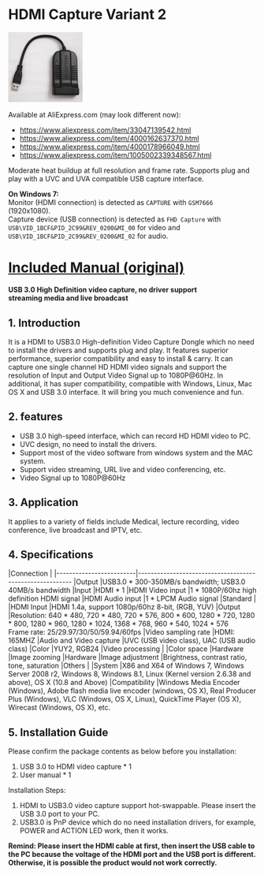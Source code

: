HDMI Capture Variant 2
======================

<img src="hdmi-cap2.jpg" width="30%" height="30%">

Available at AliExpress.com (may look different now):
* https://www.aliexpress.com/item/33047139542.html
* https://www.aliexpress.com/item/4000162637370.html
* https://www.aliexpress.com/item/4000178966049.html
* https://www.aliexpress.com/item/1005002339348567.html

Moderate heat buildup at full resolution and frame rate.
Supports plug and play with a UVC and UVA compatible USB capture interface.

**On Windows 7:**  
Monitor (HDMI connection) is detected as `CAPTURE` with `GSM7666` (1920x1080).  
Capture device (USB connection) is detected as `FHD Capture` with `USB\VID_1BCF&PID_2C99&REV_0200&MI_00` for video and `USB\VID_1BCF&PID_2C99&REV_0200&MI_02` for audio.


[Included Manual (original)](hdmi-cap2.pdf)
===========================================

**USB 3.0 High Definition video capture, no driver support**  
**streaming media and live broadcast**

## 1. Introduction

It is a HDMI to USB3.0 High-definition Video Capture Dongle which no need
to install the drivers and supports plug and play. It features superior
performance, superior compatibility and easy to install & carry. It can
capture one single channel HD HDMI video signals and support the
resolution of Input and Output Video Signal up to 1080P@60Hz. In additional,
it has super compatibility, compatible with Windows, Linux, Mac OS X and
USB 3.0 interface. It will bring you much convenience and fun.

## 2. features

* USB 3.0 high-speed interface, which can record HD HDMI video to PC.
* UVC design, no need to install the drivers.
* Support most of the video software from windows system and the MAC system.
* Support video streaming, URL live and video conferencing, etc.
* Video Signal up to 1080P@60Hz

## 3. Application

It applies to a variety of fields include Medical, lecture recording, video
conference, live broadcast and IPTV, etc.

## 4. Specifications

|Connection               |
|-------------------------|---------------------------------------------------------
|Output                   |USB3.0 * 300-350MB/s bandwidth; USB3.0 40MB/s bandwidth
|Input                    |HDMI * 1
|HDMI Video input         |1 * 1080P/60hz high definition HDMI signal
|HDMI Audio input         |1 * LPCM Audio signal
|Standard                 |
|HDMI Input               |HDMI 1.4a, support 1080p/60hz 8-bit, (RGB, YUV)
|Output                   |Resolution: 640 * 480, 720 * 480, 720 * 576, 800 * 600, 1280 * 720, 1280 * 800, 1280 * 960, 1280 * 1024, 1368 * 768, 960 * 540, 1024 * 576<br/>Frame rate: 25/29.97/30/50/59.94/60fps
|Video sampling rate      |HDMI: 165MHZ
|Audio and Video capture  |UVC (USB video class), UAC (USB audio class)
|Color                    |YUY2, RGB24
|Video processing         |
|Color space              |Hardware
|Image zooming            |Hardware
|Image adjustment         |Brightness, contrast ratio, tone, saturation
|Others                   |
|System                   |X86 and X64 of Windows 7, Windows Server 2008 r2, Windows 8, Windows 8.1, Linux (Kernel version 2.6.38 and above), OS X (10.8 and Above)
|Compatibility            |Windows Media Encoder (Windows), Adobe flash media live encoder (windows, OS X), Real Producer Plus (Windows), VLC (Windows, OS X, Linux), QuickTime Player (OS X), Wirecast (Windows, OS X), etc.

## 5. Installation Guide

Please confirm the package contents as below before you installation:
1) USB 3.0 to HDMI video capture * 1
2) User manual * 1

Installation Steps:
1) HDMI to USB3.0 video capture support hot-swappable. Please insert the USB 3.0 port to your PC.
2) USB3.0 is PnP device which do no need installation drivers, for example, POWER and ACTION LED work, then it works.

**Remind: Please insert  the HDMI cable at first, then insert the USB cable to the PC because the voltage of the HDMI port and the USB port is different. Otherwise, it is possible the product would not work correctly.**

